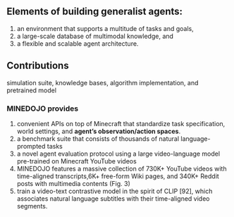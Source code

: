 ## Elements of building generalist agents: 
1) an environment that supports a multitude of tasks and goals,
2) a large-scale database of multimodal knowledge, and
3)  a flexible and scalable agent architecture.

##  Contributions
 simulation suite, knowledge bases, algorithm implementation, and pretrained model

### MINEDOJO provides
1) convenient APIs on top of Minecraft that standardize task specification, world settings, and **agent’s observation/action spaces**.
2) a benchmark suite that consists of thousands of natural language-prompted tasks
3) a novel agent evaluation protocol using a large video-language model pre-trained on Minecraft YouTube videos
4) MINEDOJO features a massive collection of 730K+ YouTube videos with time-aligned transcripts,6K+ free-form Wiki pages, and 340K+ Reddit posts with multimedia contents (Fig. 3)
5) train a video-text contrastive model in the spirit of CLIP [92], which associates natural language
subtitles with their time-aligned video segments.
